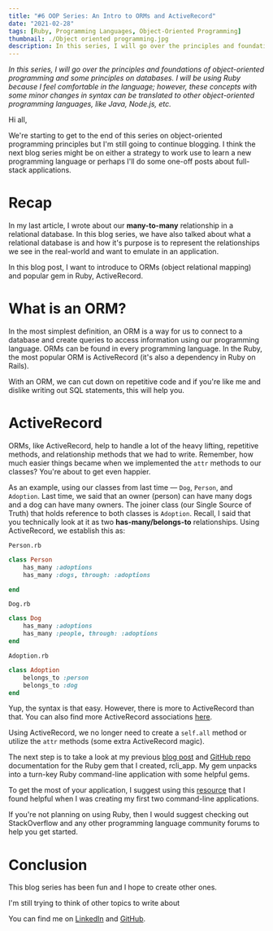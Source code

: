 ```yaml
---
title: "#6 OOP Series: An Intro to ORMs and ActiveRecord"
date: "2021-02-28"
tags: [Ruby, Programming Languages, Object-Oriented Programming]
thumbnail: ./Object oriented programming.jpg
description: In this series, I will go over the principles and foundations of object-oriented programming and some principles on databases.
---
```


*In this series, I will go over the principles and foundations of object-oriented programming and some principles on databases. I will be using Ruby because I feel comfortable in the language; however, these concepts with some minor changes in syntax can be translated to other object-oriented programming languages, like Java, Node.js, etc.*

Hi all, 

We're starting to get to the end of this series on object-oriented programming principles but I'm still going to continue blogging. I think the next blog series might be on either a strategy to work use to learn a new programming language or perhaps I'll do some one-off posts about full-stack applications.

# Recap

In my last article, I wrote about our **many-to-many** relationship in a relational database. In this blog series, we have also talked about what a relational database is and how it's purpose is to represent the relationships we see in the real-world and want to emulate in an application.

In this blog post, I want to introduce to ORMs (object relational mapping) and popular gem in Ruby, ActiveRecord.

# What is an ORM?

In the most simplest definition, an ORM is a way for us to connect to a database and create queries to access information using our programming language. ORMs can be found in every programming language. In the Ruby, the most popular ORM is ActiveRecord (it's also a dependency in Ruby on Rails).

With an ORM, we can cut down on repetitive code and if you're like me and dislike writing out SQL statements, this will help you.

# ActiveRecord

ORMs, like ActiveRecord, help to handle a lot of the heavy lifting, repetitive methods, and relationship methods that we had to write. Remember, how much easier things became when we implemented the `attr` methods to our classes? You're about to get even happier.

As an example, using our classes from last time — `Dog`, `Person`, and `Adoption`. Last time, we said that an owner (person) can have many dogs and a dog can have many owners. The joiner class (our Single Source of Truth) that holds reference to both classes is `Adoption`. Recall, I said that you technically look at it as two **has-many/belongs-to** relationships. Using ActiveRecord, we establish this as:

`Person.rb`

```ruby
class Person
	has_many :adoptions
	has_many :dogs, through: :adoptions

end
```

`Dog.rb`

```ruby
class Dog
	has_many :adoptions
	has_many :people, through: :adoptions
end
```

`Adoption.rb`

```ruby
class Adoption
	belongs_to :person
	belongs_to :dog
end
```

Yup, the syntax is that easy. However, there is more to ActiveRecord than that. You can also find more ActiveRecord associations [here](https://guides.rubyonrails.org/association_basics.html).

Using ActiveRecord, we no longer need to create a `self.all` method or utilize the `attr` methods (some extra ActiveRecord magic). 

The next step is to take a look at my previous [blog post](https://www.alexbeciana.com/rcli_app/) and [GitHub repo](https://github.com/abeciana1/rcli_app) documentation for the Ruby gem that I created, rcli_app. My gem unpacks into a turn-key Ruby command-line application with some helpful gems.

To get the most of your application, I suggest using this [resource](https://medium.com/@weberzt/how-to-create-a-ruby-cli-app-in-a-few-easy-steps-5504fafbb363) that I found helpful when I was creating my first two command-line applications.

If you're not planning on using Ruby, then I would suggest checking out StackOverflow and any other programming language community forums to help you get started. 

# Conclusion

This blog series has been fun and I hope to create other ones.

I'm still trying to think of other topics to write about 

You can find me on [LinkedIn](https://www.linkedin.com/in/alexbeciana/) and [GitHub](https://github.com/abeciana1).